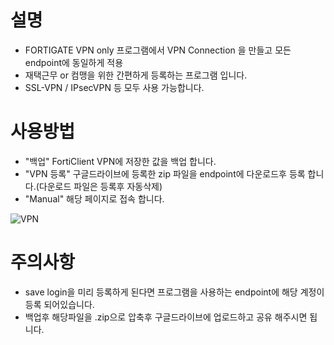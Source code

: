 
# 설명
* FORTIGATE VPN only 프로그램에서 VPN Connection 을 만들고 모든 endpoint에 동일하게 적용
* 재택근무 or 컴맹을 위한 간편하게 등록하는 프로그램 입니다.
* SSL-VPN / IPsecVPN 등 모두 사용 가능합니다.


# 사용방법
* "백업"  FortiClient VPN에 저장한 값을 백업 합니다.
* "VPN 등록"  구글드라이브에 등록한 zip 파일을 endpoint에 다운로드후 등록 합니다.(다운로드 파일은 등록후 자동삭제)
* "Manual" 해당 페이지로 접속 합니다.

![VPN](https://github.com/gojong/fortigate-file/assets/87437300/afbcd86b-e36c-47ef-8ffc-e8ddbdea13a3)

# 주의사항
* save login을 미리 등록하게 된다면 프로그램을 사용하는 endpoint에 해당 계정이 등록 되어있습니다.
* 백업후 해당파일을 .zip으로 압축후 구글드라이브에 업로드하고 공유 해주시면 됩니다.
